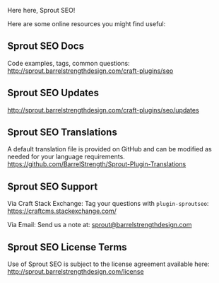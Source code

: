 Here here, Sprout SEO!

Here are some online resources you might find useful:


Sprout SEO Docs
------------------------------------------------------------
Code examples, tags, common questions:
http://sprout.barrelstrengthdesign.com/craft-plugins/seo


Sprout SEO Updates
------------------------------------------------------------
http://sprout.barrelstrengthdesign.com/craft-plugins/seo/updates


Sprout SEO Translations
------------------------------------------------------------
A default translation file is provided on GitHub and can be modified 
as needed for your language requirements.
https://github.com/BarrelStrength/Sprout-Plugin-Translations


Sprout SEO Support
------------------------------------------------------------

Via Craft Stack Exchange: Tag your questions with `plugin-sproutseo`:
https://craftcms.stackexchange.com/

Via Email:
Send us a note at: sprout@barrelstrengthdesign.com


Sprout SEO License Terms
------------------------------------------------------------
Use of Sprout SEO is subject to the license agreement available here:
http://sprout.barrelstrengthdesign.com/license

